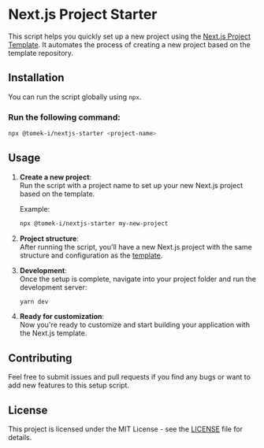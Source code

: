 # Next.js Project Starter

This script helps you quickly set up a new project using the [Next.js Project Template](https://github.com/tomek-i/nextjs-project-template). It automates the process of creating a new project based on the template repository.

## Installation

You can run the script globally using `npx`.

### Run the following command:

```bash
npx @tomek-i/nextjs-starter <project-name>
```

## Usage

1. **Create a new project**:  
   Run the script with a project name to set up your new Next.js project based on the template.

   Example:

   ```bash
   npx @tomek-i/nextjs-starter my-new-project
   ```

2. **Project structure**:  
    After running the script, you'll have a new Next.js project with the same structure and configuration as the [template](https://github.com/tomek-i/nextjs-project-template).

3. **Development**:  
    Once the setup is complete, navigate into your project folder and run the development server:

    ```bash
    yarn dev
    ```

4. **Ready for customization**:  
    Now you're ready to customize and start building your application with the Next.js template.

## Contributing

Feel free to submit issues and pull requests if you find any bugs or want to add new features to this setup script.

## License

This project is licensed under the MIT License - see the [LICENSE](LICENSE) file for details.
